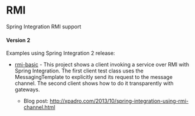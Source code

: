 # RMI
Spring Integration RMI support
#### Version 2
Examples using Spring Integration 2 release:

* [rmi-basic] - This project shows a client invoking a service over RMI with Spring Integration. The first client test class uses the MessagingTemplate to explicitly send its request to the message channel. The second client shows how to do it transparently with gateways.
  * Blog post: http://xpadro.com/2013/10/spring-integration-using-rmi-channel.html


   [rmi-basic]: https://github.com/xpadro/spring-integration/tree/master/rmi/rmi-basic

